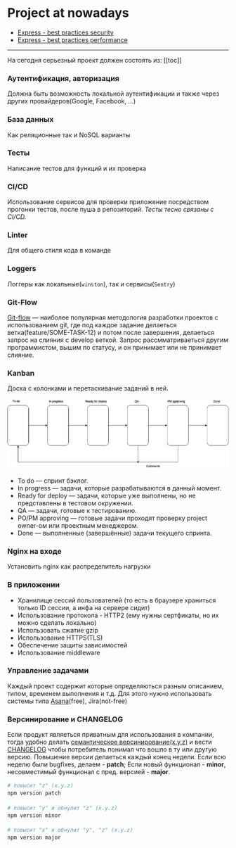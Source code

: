 # Project at nowadays

* [Express - best practices security](https://expressjs.com/ru/advanced/best-practice-security.html)
* [Express - best practices performance](https://expressjs.com/ru/advanced/best-practice-performance.html)

---

На сегодня серьезный проект должен состоять из:
[[toc]]

### Аутентификация, авторизация
Должна быть возможность локальной аутентификации и также через других провайдеров(Google, Facebook, ...)

### База данных
Как реляционные так и NoSQL варианты

### Тесты
Написание тестов для функций и их проверка

### CI/CD
Использование сервисов для проверки приложение посредством прогонки тестов, после пуша в репозиторий. *Тесты тесно связаны с CI/CD.*

### Linter 
Для общего стиля кода в команде

### Loggers
Логгеры как локальные(`winston`), так и сервисы(`Sentry`)

### Git-Flow
[Git-flow](http://ruwhynot.com/2016/03/08/briefly-about-gitflow/) — наиболее популярная методология разработки проектов с использованием git, где под каждое задание делаеться ветка(feature/SOME-TASK-12) и потом после завершения, делаеться запрос на слияния с develop веткой. Запрос рассмматриваеться другим программистом, вышим по статусу, и он принимает или не принимает слияние.

### Kanban
Доска с колонками и перетаскивание заданий в ней.

![](./assets/kanban-schema.png)

* To do — спринт бэклог.
* In progress — задачи, которые разрабатываются в данный момент.
* Ready for deploy — задачи, которые уже выполнены, но не представлены в тестовом окружении.
* QA — задачи, готовые к тестированию.
* PO/PM approving — готовые задачи проходят проверку project owner-ом или проектным менеджером.
* Done — выполненные (завершённые) задачи текущего спринта.  

### Nginx на входе
Установить nginx как распределитель нагрузки

### В приложении
* Хранилище сессий пользователей (то есть в браузере храниться только ID сессии, а инфа на сервере сидит)
* Использование протокола - HTTP2 (ему нужны сертфикаты, но их можно сделать локально)
* Использовать сжатие gzip
* Использование HTTPS(TLS)
* Обеспечение защиты зависимостей
* Использование middleware

### Управление задачами
Каждый проект содержит которые определяються разным описанием, типом, временем выполнения и т.д. Для этого нужно использовать системы типа [Asana](https://asana.com/)(free), Jira(not-free)

### Версинирование и CHANGELOG
Если продукт являеться приватным для использования в компании, тогда удобно делать [семантическое версинирование(x.y.z)](https://semver.org/lang/ru/) и вести [CHANGELOG](https://keepachangelog.com/ru/0.3.0/) чтобы потребитель понимал что вошло в ту или другую версию. Повышение версии делаеться каждый конец недели. Если всю неделю были bugfixes, делаем - **patch**;
Если новый функционал - **minor**, несовместимый функционал с пред. версией - **major**.
```bash
# повысит "z" (x.y.z)
npm version patch 

# повысит "y" и обнулит "z" (x.y.z)
npm version minor

# повысит "x" и обнулит "y", "z" (x.y.z)
npm version major
``` 



